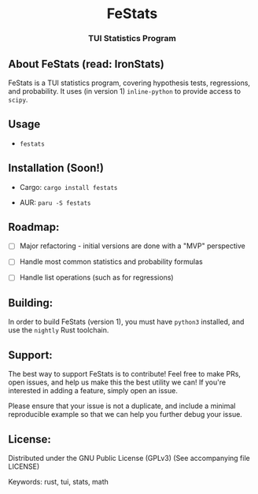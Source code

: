 <div id="festats-logo" align="center">
    <h1>FeStats</h1>
    <h3>TUI Statistics Program</h3>
</div>

## About FeStats (read: IronStats)
FeStats is a TUI statistics program, covering hypothesis tests, regressions, and probability. 
It uses (in version 1) `inline-python` to provide access to `scipy`. 

## Usage

- `festats`

## Installation (Soon!)

- Cargo: `cargo install festats`

- AUR: `paru -S festats`

## Roadmap:

- [ ] Major refactoring - initial versions are done with a "MVP" perspective

- [ ] Handle most common statistics and probability formulas

- [ ] Handle list operations (such as for regressions)

## Building:

In order to build FeStats (version 1), you must have `python3` installed, and use the `nightly` Rust toolchain.

## Support:

The best way to support FeStats is to contribute! Feel free to make PRs, open issues, 
and help us make this the best utility we can! If you're interested in adding a feature, simply open an issue.

Please ensure that your issue is not a duplicate, and include a minimal reproducible example so that we can help you
further debug your issue.

## License:

Distributed under the GNU Public License (GPLv3) (See accompanying file LICENSE)

Keywords: rust, tui, stats, math
